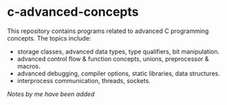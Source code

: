 # c-advanced-concepts

This repository contains programs related to advanced C programming concepts.
The topics include:
- storage classes, advanced data types, type qualifiers, bit manipulation.
- advanced control flow & function concepts, unions, preprocessor & macros.
- advanced debugging, compiler options, static libraries, data structures.
- interprocess communication, threads, sockets.

*Notes by me have been added*
